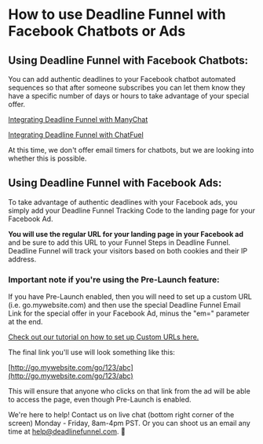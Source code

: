 # How to use Deadline Funnel with Facebook Chatbots or Ads

## Using Deadline Funnel with Facebook Chatbots:

You can add authentic deadlines to your Facebook chatbot automated sequences so that after someone subscribes you can let them know they have a specific number of days or hours to take advantage of your special offer.

[Integrating Deadline Funnel with ManyChat](https://documentation.deadlinefunnel.com/article/525-how-to-integrate-deadline-funnel-with-manychat)

[Integrating Deadline Funnel with ChatFuel](https://documentation.deadlinefunnel.com/article/552-how-to-integrate-deadline-funnel-with-chatfuel)

At this time, we don't offer email timers for chatbots, but we are looking into whether this is possible.

## Using Deadline Funnel with Facebook Ads:

To take advantage of authentic deadlines with your Facebook ads, you simply add your Deadline Funnel Tracking Code to the landing page for your Facebook Ad.

**You will use the regular URL for your landing page in your Facebook ad** and be sure to add this URL to your Funnel Steps in Deadline Funnel. Deadline Funnel will track your visitors based on both cookies and their IP address.

### **Important note if you're using the Pre-Launch feature:**

If you have Pre-Launch enabled, then you will need to set up a custom URL \(i.e. go.mywebsite.com\) and then use the special Deadline Funnel Email Link for the special offer in your Facebook Ad, minus the "em=" parameter at the end.

[Check out our tutorial on how to set up Custom URLs here.](https://documentation.deadlinefunnel.com/article/10-custom-urls)

The final link you'll use will look something like this:

[http://go.mywebsite.com/go/123/abc](http://go.mywebsite.com/go/123/abc)

This will ensure that anyone who clicks on that link from the ad will be able to access the page, even though Pre-Launch is enabled.

We're here to help! Contact us on live chat \(bottom right corner of the screen\) Monday - Friday, 8am-4pm PST. Or you can shoot us an email any time at help@deadlinefunnel.com. 🙂

